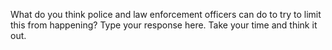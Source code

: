 What do you think police and law enforcement officers can do to try to limit
this from happening? Type your response here. Take your time and think it out.
